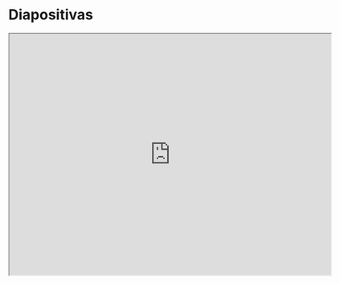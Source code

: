 # Diapositivas

<iframe src="https://drive.google.com/file/d/1JtiDdZAJ9N_DQSPpXymEFNd0zbi_mzSS/preview" width="640" height="480" allow="autoplay"></iframe>
